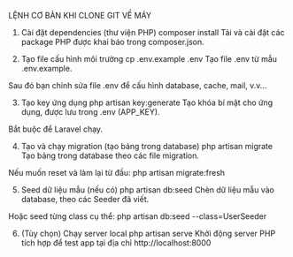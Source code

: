 LỆNH CƠ BẢN KHI CLONE GIT VỀ MÁY

1. Cài đặt dependencies (thư viện PHP)
composer install
Tải và cài đặt các package PHP được khai báo trong composer.json.

2. Tạo file cấu hình môi trường
cp .env.example .env
Tạo file .env từ mẫu .env.example.

Sau đó bạn chỉnh sửa file .env để cấu hình database, cache, mail, v.v...

3. Tạo key ứng dụng
php artisan key:generate
Tạo khóa bí mật cho ứng dụng, được lưu trong .env (APP_KEY).

Bắt buộc để Laravel chạy.

4. Tạo và chạy migration (tạo bảng trong database)
php artisan migrate
Tạo bảng trong database theo các file migration.

Nếu muốn reset và làm lại từ đầu:
php artisan migrate:fresh

5. Seed dữ liệu mẫu (nếu có)
php artisan db:seed
Chèn dữ liệu mẫu vào database, theo các Seeder đã viết.

Hoặc seed từng class cụ thể:
php artisan db:seed --class=UserSeeder

6. (Tùy chọn) Chạy server local
php artisan serve
Khởi động server PHP tích hợp để test app tại địa chỉ http://localhost:8000
